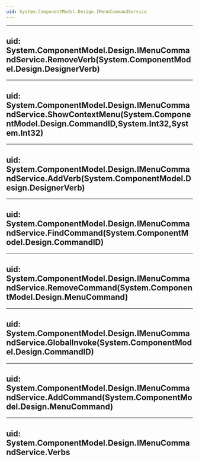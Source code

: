 ```yaml
---
uid: System.ComponentModel.Design.IMenuCommandService
---
```


---
uid: System.ComponentModel.Design.IMenuCommandService.RemoveVerb(System.ComponentModel.Design.DesignerVerb)
---

---
uid: System.ComponentModel.Design.IMenuCommandService.ShowContextMenu(System.ComponentModel.Design.CommandID,System.Int32,System.Int32)
---

---
uid: System.ComponentModel.Design.IMenuCommandService.AddVerb(System.ComponentModel.Design.DesignerVerb)
---

---
uid: System.ComponentModel.Design.IMenuCommandService.FindCommand(System.ComponentModel.Design.CommandID)
---

---
uid: System.ComponentModel.Design.IMenuCommandService.RemoveCommand(System.ComponentModel.Design.MenuCommand)
---

---
uid: System.ComponentModel.Design.IMenuCommandService.GlobalInvoke(System.ComponentModel.Design.CommandID)
---

---
uid: System.ComponentModel.Design.IMenuCommandService.AddCommand(System.ComponentModel.Design.MenuCommand)
---

---
uid: System.ComponentModel.Design.IMenuCommandService.Verbs
---
